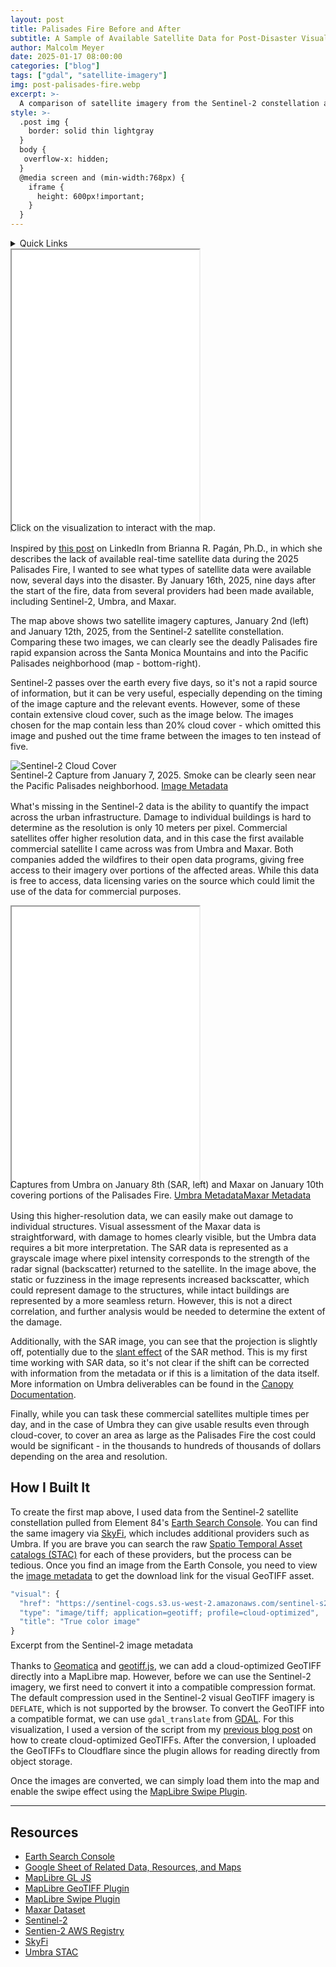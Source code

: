 ```yaml
---
layout: post
title: Palisades Fire Before and After
subtitle: A Sample of Available Satellite Data for Post-Disaster Visual Assessment
author: Malcolm Meyer
date: 2025-01-17 08:00:00
categories: ["blog"]
tags: ["gdal", "satellite-imagery"]
img: post-palisades-fire.webp
excerpt: >-
  A comparison of satellite imagery from the Sentinel-2 constellation and commercial providers Umbra and Maxar showing the Palisades Fire in California.
style: >-
  .post img {
    border: solid thin lightgray
  }
  body {
   overflow-x: hidden;
  }
  @media screen and (min-width:768px) {
    iframe {
      height: 600px!important;
    }
  }
---
```


<aside>
<details>
<summary>Quick Links</summary>
  <ul>
    <li><a href="#map2">Commercial Satellite Map</a></li>
    <li><a href="#How-I-Built-It">How I Built It</a></li>
    <li><a href="#Resources">Resources</a></li>
    <li><a href="#featured">Related Posts</a></li>
  </ul>
</details>
</aside>

<iframe id="map1" src="/apps/fire-swipe-map/?version=open" height="450"></iframe>
<figcaption style="margin:-1rem 0 1rem 0">Click on the visualization to interact with the map.</figcaption>

Inspired by [this post](https://www.linkedin.com/pulse/when-our-community-burned-where-satellite-information-pag%C3%A1n-phd-8rxwf/) on LinkedIn from Brianna R. Pagán, Ph.D., in which she describes the lack of available real-time satellite data during the 2025 Palisades Fire, I wanted to see what types of satellite data were available now, several days into the disaster. By January 16th, 2025, nine days after the start of the fire, data from several providers had been made available, including Sentinel-2, Umbra, and Maxar.

The map above shows two satellite imagery captures, January 2nd (left) and January 12th, 2025, from the Sentinel-2 satellite constellation. Comparing these two images, we can clearly see the deadly Palisades fire rapid expansion across the Santa Monica Mountains and into the Pacific Palisades neighborhood (map - bottom-right).

Sentinel-2 passes over the earth every five days, so it's not a rapid source of information, but it can be very useful, especially depending on the timing of the image capture and the relevant events. However, some of these contain extensive cloud cover, such as the image below. The images chosen for the map contain less than 20% cloud cover - which omitted this image and pushed out the time frame between the images to ten instead of five.

![Sentinel-2 Cloud Cover](/assets/img/4x3_s2-cloud-cover.webp)
<figcaption style="margin: -1rem 0 1rem 0">Sentinel-2 Capture from January 7, 2025. Smoke can be clearly seen near the Pacific Palisades neighborhood. <a href="https://earth-search.aws.element84.com/v1/collections/sentinel-2-c1-l2a/items/S2B_T11SLT_20250107T183647_L2A" target="_blank">Image Metadata</a></figcaption>

What's missing in the Sentinel-2 data is the ability to quantify the impact across the urban infrastructure. Damage to individual buildings is hard to determine as the resolution is only 10 meters per pixel. Commercial satellites offer higher resolution data, and in this case the first available commercial satellite I came across was from Umbra and Maxar. Both companies added the wildfires to their open data programs, giving free access to their imagery over portions of the affected areas. While this data is free to access, data licensing varies on the source which could limit the use of the data for commercial purposes.

<iframe id="map2" src="/apps/fire-swipe-map/?version=commercial" height="450"></iframe>
<figcaption style="margin: -1rem 0 1rem 0">Captures from Umbra on January 8th (SAR, left) and Maxar on January 10th covering portions of the Palisades Fire. <a href="https://radiantearth.github.io/stac-browser/#/external/s3.us-west-2.amazonaws.com/umbra-open-data-catalog/stac/2025/2025-01/2025-01-08/0aeddcd7-be10-48c2-a85f-7d634efaeafd/0aeddcd7-be10-48c2-a85f-7d634efaeafd.json?.asset=asset-gec" target="_blank">Umbra Metadata</a><a href="https://stacindex.org/catalogs/maxar-open-data-catalog-ard-format#/item/3ASjitMxUyc5THh8EmvKnoRZFbf1utN21NbV91oMefNNSnEjwmdXSsi667HzHB/EhasWoEgo6keehwcHhSM8e8DJ1EFG7zXRNE5wLVmPhfkiJrXwMdvaYyBTSqsXcjiWkNYt9VKdkhcLzVNATG9zEDNqKfJDJbAYZwAqxxouEnxE7ZjrBih2KzHaAq/KZHdnKcdvXLPR3bQV2t82VTpkc4VFoYyHuUhR3BRYP2Rhwte8uGf7MUV27iHLL7V4ct3oTvdRZLt9nKvpc24Wktw35upv1cAnvdu2XWWiKvMWBcq?si=2&t=1#13/34.074133/-118.602905" target="_blank">Maxar Metadata</a></figcaption>

Using this higher-resolution data, we can easily make out damage to individual structures. Visual assessment of the Maxar data is straightforward, with damage to homes clearly visible, but the Umbra data requires a bit more interpretation. The SAR data is represented as a grayscale image where pixel intensity corresponds to the strength of the radar signal (backscatter) returned to the satellite. In the image above, the static or fuzziness in the image represents increased backscatter, which could represent damage to the structures, while intact buildings are represented by a more seamless return. However, this is not a direct correlation, and further analysis would be needed to determine the extent of the damage.

Additionally, with the SAR image, you can see that the projection is slightly off, potentially due to the [slant effect](https://natural-resources.canada.ca/maps-tools-and-publications/satellite-imagery-elevation-data-and-air-photos/tutorial-fundamentals-remote-sensing/microwave-remote-sensing/radar-image-distortions/9325) of the SAR method. This is my first time working with SAR data, so it's not clear if the shift can be corrected with information from the metadata or if this is a limitation of the data itself. More information on Umbra deliverables can be found in the [Canopy Documentation](https://docs.canopy.umbra.space/docs/introduction).

Finally, while you can task these commercial satellites multiple times per day, and in the case of Umbra they can give usable results even through cloud-cover, to cover an area as large as the Palisades Fire the cost could would be significant - in the thousands to hundreds of thousands of dollars depending on the area and resolution.

## How I Built It

To create the first map above, I used data from the Sentinel-2 satellite constellation pulled from Element 84's [Earth Search Console](https://console.earth-search.aws.element84.com/). You can find the same imagery via [SkyFi](https://app.skyfi.com/welcome), which includes additional providers such as Umbra. If you are brave you can search the raw [Spatio Temporal Asset catalogs (STAC)](https://stacindex.org/catalogs) for each of these providers, but the process can be tedious. Once you find an image from the Earth Console, you need to view the [image metadata](https://earth-search.aws.element84.com/v1/collections/sentinel-2-l2a/items/S2A_11SLT_20250112_0_L2A) to get the download link for the visual GeoTIFF asset.

```JavaScript
"visual": {
  "href": "https://sentinel-cogs.s3.us-west-2.amazonaws.com/sentinel-s2-l2a-cogs/11/S/LT/2025/1/S2A_11SLT_20250112_0_L2A/TCI.tif",
  "type": "image/tiff; application=geotiff; profile=cloud-optimized",
  "title": "True color image"
}
```
<figcaption style="margin: -0.5rem 0 1rem 0">Excerpt from the Sentinel-2 image metadata</figcaption>

Thanks to [Geomatica](https://github.com/geomatico/maplibre-cog-protocol) and [geotiff.js](https://geotiffjs.github.io/), we can add a cloud-optimized GeoTIFF directly into a MapLibre map. However, before we can use the Sentinel-2 imagery, we first need to convert it into a compatible compression format. The default compression used in the Sentinel-2 visual GeoTIFF imagery is `DEFLATE`, which is not supported by the browser. To convert the GeoTIFF into a compatible format, we can use `gdal_translate` from [GDAL](https://gdal.org/). For this visualization, I used a version of the script from my [previous blog post](https://www.getbounds.com/blog/generating-cloud-optimized-geotiffs-and-raster-tiles-with-gdal/) on how to create cloud-optimized GeoTIFFs. After the conversion, I uploaded the GeoTIFFs to Cloudflare since the plugin allows for reading directly from object storage.

Once the images are converted, we can simply load them into the map and enable the swipe effect using the [MapLibre Swipe Plugin](https://github.com/maplibre/maplibre-gl-compare). 

---

## Resources

- [Earth Search Console](https://console.earth-search.aws.element84.com/)
- [Google Sheet of Related Data, Resources, and Maps](https://docs.google.com/spreadsheets/d/1nz67dFSsy8cGZ1G1j-vv1DufOjxI9i0jCjZfpYBw5BU/edit#gid=0)
- [MapLibre GL JS](https://docs.mapbox.com/mapbox-gl-js/api/)
- [MapLibre GeoTIFF Plugin](https://github.com/geomatico/maplibre-cog-protocol)
- [MapLibre Swipe Plugin](https://github.com/maplibre/maplibre-gl-compare)
- [Maxar Dataset](https://stacindex.org/catalogs/maxar-open-data-catalog-ard-format#/item/3ASjitMxUyc5THh8EmvKnoRZFbf1utN21NbV91oMefNNSnEjwmdXSsi667HzHB/EhasWoEgo6keehwcHhSM8e8DJ1EFG7zXRNE5wLVmPhfkiJrXwMdvaYyBTSqsXcjiWkNYt9VKdkhcLzVNATG9zEDNqKfJDJbAYZwAqxxouEnxE7ZjrBih2KzHaAq/KZHdnKcdvXLPR3bQV2t82VTpkc4VFoYyHuUhR3BRYP2Rhwte8uGf7MUV27iHLL7V4ct3oTvdRZLt9nKvpc24Wktw35upv1cAnvdu2XWWiKvMWBcq?si=2&t=1#13/34.038505/-118.543714)
- [Sentinel-2](https://sentinel.esa.int/web/sentinel/missions/sentinel-2)
- [Sentien-2 AWS Registry](https://registry.opendata.aws/sentinel-2/)
- [SkyFi](https://app.skyfi.com/)
- [Umbra STAC](https://radiantearth.github.io/stac-browser/#/external/s3.us-west-2.amazonaws.com/umbra-open-data-catalog/stac/catalog.json?.language=en)

